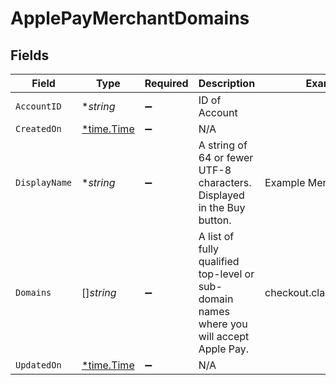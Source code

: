 # ApplePayMerchantDomains


## Fields

| Field                                                                                     | Type                                                                                      | Required                                                                                  | Description                                                                               | Example                                                                                   |
| ----------------------------------------------------------------------------------------- | ----------------------------------------------------------------------------------------- | ----------------------------------------------------------------------------------------- | ----------------------------------------------------------------------------------------- | ----------------------------------------------------------------------------------------- |
| `AccountID`                                                                               | **string*                                                                                 | :heavy_minus_sign:                                                                        | ID of Account                                                                             |                                                                                           |
| `CreatedOn`                                                                               | [*time.Time](https://pkg.go.dev/time#Time)                                                | :heavy_minus_sign:                                                                        | N/A                                                                                       |                                                                                           |
| `DisplayName`                                                                             | **string*                                                                                 | :heavy_minus_sign:                                                                        | A string of 64 or fewer UTF-8 characters. Displayed in the Buy button.<br/>               | Example Merchant                                                                          |
| `Domains`                                                                                 | []*string*                                                                                | :heavy_minus_sign:                                                                        | A list of fully qualified top-level or sub-domain names where you will accept Apple Pay.<br/> | checkout.classbooker.dev                                                                  |
| `UpdatedOn`                                                                               | [*time.Time](https://pkg.go.dev/time#Time)                                                | :heavy_minus_sign:                                                                        | N/A                                                                                       |                                                                                           |